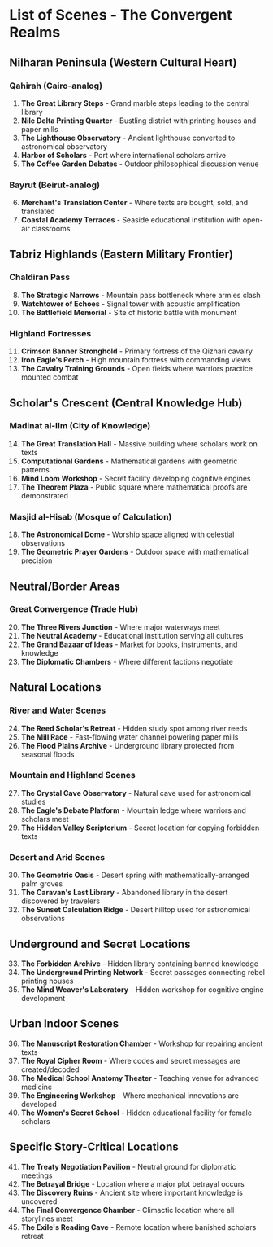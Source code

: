 # List of Scenes - The Convergent Realms

## Nilharan Peninsula (Western Cultural Heart)

### Qahirah (Cairo-analog)
1. **The Great Library Steps** - Grand marble steps leading to the central library
2. **Nile Delta Printing Quarter** - Bustling district with printing houses and paper mills
3. **The Lighthouse Observatory** - Ancient lighthouse converted to astronomical observatory
4. **Harbor of Scholars** - Port where international scholars arrive
5. **The Coffee Garden Debates** - Outdoor philosophical discussion venue

### Bayrut (Beirut-analog)
6. **Merchant's Translation Center** - Where texts are bought, sold, and translated
7. **Coastal Academy Terraces** - Seaside educational institution with open-air classrooms

## Tabriz Highlands (Eastern Military Frontier)

### Chaldiran Pass
8. **The Strategic Narrows** - Mountain pass bottleneck where armies clash
9. **Watchtower of Echoes** - Signal tower with acoustic amplification
10. **The Battlefield Memorial** - Site of historic battle with monument

### Highland Fortresses
11. **Crimson Banner Stronghold** - Primary fortress of the Qizhari cavalry
12. **Iron Eagle's Perch** - High mountain fortress with commanding views
13. **The Cavalry Training Grounds** - Open fields where warriors practice mounted combat

## Scholar's Crescent (Central Knowledge Hub)

### Madinat al-Ilm (City of Knowledge)
14. **The Great Translation Hall** - Massive building where scholars work on texts
15. **Computational Gardens** - Mathematical gardens with geometric patterns
16. **Mind Loom Workshop** - Secret facility developing cognitive engines
17. **The Theorem Plaza** - Public square where mathematical proofs are demonstrated

### Masjid al-Hisab (Mosque of Calculation)
18. **The Astronomical Dome** - Worship space aligned with celestial observations
19. **The Geometric Prayer Gardens** - Outdoor space with mathematical precision

## Neutral/Border Areas

### Great Convergence (Trade Hub)
20. **The Three Rivers Junction** - Where major waterways meet
21. **The Neutral Academy** - Educational institution serving all cultures
22. **The Grand Bazaar of Ideas** - Market for books, instruments, and knowledge
23. **The Diplomatic Chambers** - Where different factions negotiate

## Natural Locations

### River and Water Scenes
24. **The Reed Scholar's Retreat** - Hidden study spot among river reeds
25. **The Mill Race** - Fast-flowing water channel powering paper mills
26. **The Flood Plains Archive** - Underground library protected from seasonal floods

### Mountain and Highland Scenes
27. **The Crystal Cave Observatory** - Natural cave used for astronomical studies
28. **The Eagle's Debate Platform** - Mountain ledge where warriors and scholars meet
29. **The Hidden Valley Scriptorium** - Secret location for copying forbidden texts

### Desert and Arid Scenes
30. **The Geometric Oasis** - Desert spring with mathematically-arranged palm groves
31. **The Caravan's Last Library** - Abandoned library in the desert discovered by travelers
32. **The Sunset Calculation Ridge** - Desert hilltop used for astronomical observations

## Underground and Secret Locations
33. **The Forbidden Archive** - Hidden library containing banned knowledge
34. **The Underground Printing Network** - Secret passages connecting rebel printing houses
35. **The Mind Weaver's Laboratory** - Hidden workshop for cognitive engine development

## Urban Indoor Scenes
36. **The Manuscript Restoration Chamber** - Workshop for repairing ancient texts
37. **The Royal Cipher Room** - Where codes and secret messages are created/decoded
38. **The Medical School Anatomy Theater** - Teaching venue for advanced medicine
39. **The Engineering Workshop** - Where mechanical innovations are developed
40. **The Women's Secret School** - Hidden educational facility for female scholars

## Specific Story-Critical Locations
41. **The Treaty Negotiation Pavilion** - Neutral ground for diplomatic meetings
42. **The Betrayal Bridge** - Location where a major plot betrayal occurs
43. **The Discovery Ruins** - Ancient site where important knowledge is uncovered
44. **The Final Convergence Chamber** - Climactic location where all storylines meet
45. **The Exile's Reading Cave** - Remote location where banished scholars retreat